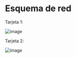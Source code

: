 # Esquema de red

Tarjeta 1:

![image](https://github.com/user-attachments/assets/62f165a3-40a5-45bf-80d1-c4aecc7cedc9)

Tarjeta 2:

![image](https://github.com/user-attachments/assets/aa3d240e-cb0b-43b5-aaef-64575fafa72a)




